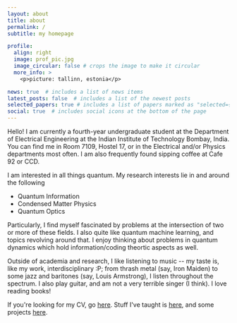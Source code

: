 ```yaml
---
layout: about
title: about
permalink: /
subtitle: my homepage

profile:
  align: right
  image: prof_pic.jpg
  image_circular: false # crops the image to make it circular
  more_info: >
    <p>picture: tallinn, estonia</p>

news: true  # includes a list of news items
latest_posts: false  # includes a list of the newest posts
selected_papers: true # includes a list of papers marked as "selected={true}"
social: true  # includes social icons at the bottom of the page
---
```


Hello! I am currently a fourth-year undergraduate student at the Department of Electrical Engineering at the Indian Institute of Technology Bombay, India. You can find me in Room 7109, Hostel 17, or in the Electrical and/or Physics departments most often. I am also frequently found sipping coffee at Cafe 92 or CCD.


I am interested in all things quantum. My research interests lie in and around the following

- Quantum Information
- Condensed Matter Physics
- Quantum Optics

Particularly, I find myself fascinated by problems at the intersection of two or more of these fields. I also quite like quantum machine learning, and topics revolving around that. I enjoy thinking about problems in quantum dynamics which hold information/coding theortic aspects as well.

Outside of academia and research, I like listening to music -- my taste is, like my work, interdisciplinary :P; from thrash metal (say, Iron Maiden) to some jazz and baritones (say, Louis Armstrong), I listen throughout the spectrum. I also play guitar, and am not a very terrible singer (I think). I love reading books!



If you're looking for my CV, go [here](https://siddhant-midha.github.io/assets/pdf/cv.pdf). Stuff I've taught is [here](https://siddhant-midha.github.io/teaching/), and some projects [here](https://siddhant-midha.github.io/projects/). 

